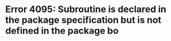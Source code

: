 # Error 4095: Subroutine is declared in the package specification but is not defined in the package bo

